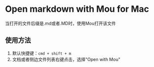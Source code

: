 # Open markdown with Mou for Mac

当打开的文件后缀是.md或者.MD时，使用Mou打开该文件

## 使用方法

1. 默认快捷键：`cmd + shift + m`
2. 文档或者侧边文件列表右键点击，选择"Open with Mou"